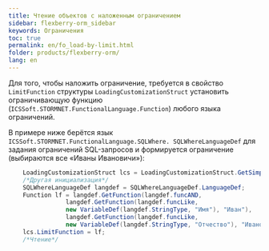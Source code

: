```yaml
---
title: Чтение объектов с наложенным ограничением
sidebar: flexberry-orm_sidebar
keywords: Ограничения
toc: true
permalink: en/fo_load-by-limit.html
folder: products/flexberry-orm/
lang: en
---
```


Для того, чтобы наложить ограничение, требуется в свойство `LimitFunction` структуры `LoadingCustomizationStruct` установить ограничивающую функцию (`ICSSoft.STORMNET.FunctionalLanguage.Function`) любого языка ограничений.

В примере ниже берётся язык `ICSSoft.STORMNET.FunctionalLanguage.SQLWhere. SQLWhereLanguageDef` для задания ограничений SQL-запросов и формируется ограничение (выбираются все «Иваны Ивановичи»):

```csharp
	LoadingCustomizationStruct lcs = LoadingCustomizationStruct.GetSimpleStruct(typeof(Автор), Автор.Views.Главное);				
	/*Другая инициализация*/
	SQLWhereLanguageDef langdef = SQLWhereLanguageDef.LanguageDef;
	Function lf = langdef.GetFunction(langdef.funcAND,
				langdef.GetFunction(langdef.funcLike, 
				new VariableDef(langdef.StringType, "Имя"), "Иван"),
				langdef.GetFunction(langdef.funcLike, 
				new VariableDef(langdef.StringType, "Отчество"), "Иванович"));		
    lcs.LimitFunction = lf;
	/*Чтение*/
```
